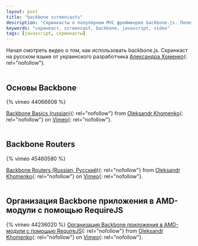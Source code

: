 ```yaml
---
layout: post
title: "backbone screencasts"
description: "Скринкасты о популярном MVC фреймворке backbone.js. Полезны начинающим разработчика веб-приложений на JavaScript"
keywords: "скринкаст, screencast, backbone, javascript, video"
tags: [javascript, скринкасты]
---
```



Начал смотреть видео о том, как использовать backbone.js. Скринкаст на русском языке от украинского разработчика [Александра Хоменко][Александр Хоменко]{: rel="nofollow"}.
<br>
<br>

## Основы Backbone

{% vimeo 44066608 %} 

[Backbone Basics (russian)][]{: rel="nofollow"} from [Oleksandr Khomenko][vimeo_okhomenko]{: rel="nofollow"} on [Vimeo][]{: rel="nofollow"}.
<br>
<br>

## Backbone Routers
 
{% vimeo 45460580 %}

[Backbone Routers (Russian, Русский)][]{: rel="nofollow"} from [Oleksandr Khomenko][vimeo_okhomenko]{: rel="nofollow"} on [Vimeo][]{: rel="nofollow"}.
<br>
<br>

## Организация Backbone приложения в AMD-модули с помощью RequireJS
 
{% vimeo 44236020 %}
[Организация Backbone приложения в AMD-модули с помощью RequireJS][]{: rel="nofollow"} from [Oleksandr Khomenko][vimeo_okhomenko]{: rel="nofollow"} on [Vimeo][]{: rel="nofollow"}.

[Александр Хоменко]: https://www.facebook.com/okhomenko
[vimeo]: http://vimeo.com
[vimeo_okhomenko]:http://vimeo.com/okhomenko
[Backbone Basics (russian)]: http://vimeo.com/44066608
[Backbone Routers (Russian, Русский)]: http://vimeo.com/45460580
[Организация Backbone приложения в AMD-модули с помощью RequireJS]: http://vimeo.com/44236020